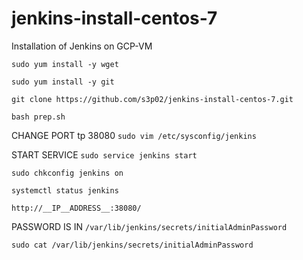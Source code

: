 # jenkins-install-centos-7
Installation of Jenkins on GCP-VM

```sudo yum install -y wget```


```sudo yum install -y git```


```git clone https://github.com/s3p02/jenkins-install-centos-7.git```


```bash prep.sh```

CHANGE PORT tp 38080
```sudo vim /etc/sysconfig/jenkins```

START SERVICE
```sudo service jenkins start```


```sudo chkconfig jenkins on```


```systemctl status jenkins```


```http://__IP__ADDRESS__:38080/```

PASSWORD IS IN ```/var/lib/jenkins/secrets/initialAdminPassword```

```sudo cat /var/lib/jenkins/secrets/initialAdminPassword```


